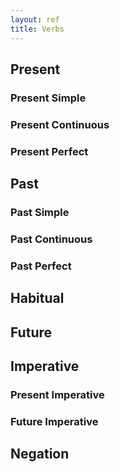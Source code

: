 ```yaml
---
layout: ref
title: Verbs
---
```




## Present

### Present Simple

### Present Continuous

### Present Perfect

## Past

### Past Simple

### Past Continuous

### Past Perfect

## Habitual

## Future

## Imperative

### Present Imperative

### Future Imperative

## Negation
